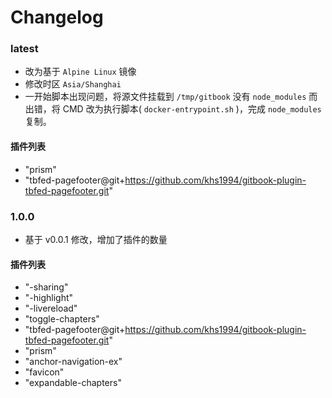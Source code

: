 # Changelog

### latest

* 改为基于 `Alpine Linux` 镜像
* 修改时区 `Asia/Shanghai`
* 一开始脚本出现问题，将源文件挂载到 `/tmp/gitbook` 没有 `node_modules` 而出错，将 CMD 改为执行脚本( `docker-entrypoint.sh` )，完成 `node_modules` 复制。

#### 插件列表

* "prism"
* "tbfed-pagefooter@git+https://github.com/khs1994/gitbook-plugin-tbfed-pagefooter.git"


### 1.0.0

* 基于 v0.0.1 修改，增加了插件的数量

#### 插件列表

* "-sharing"
* "-highlight"
* "-livereload"
* "toggle-chapters"
* "tbfed-pagefooter@git+https://github.com/khs1994/gitbook-plugin-tbfed-pagefooter.git"
* "prism"
* "anchor-navigation-ex"
* "favicon"
* "expandable-chapters"
